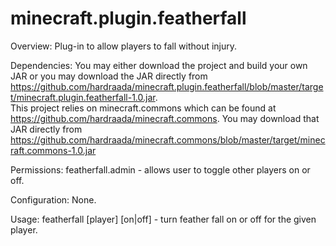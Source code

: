 minecraft.plugin.featherfall
============================

Overview:
Plug-in to allow players to fall without injury.

Dependencies:
You may either download the project and build your own JAR or 
you may download the JAR directly from 
https://github.com/hardraada/minecraft.plugin.featherfall/blob/master/target/minecraft.plugin.featherfall-1.0.jar.  
This project relies on minecraft.commons which can be found 
at https://github.com/hardraada/minecraft.commons.  You may 
download that JAR directly from 
https://github.com/hardraada/minecraft.commons/blob/master/target/minecraft.commons-1.0.jar

Permissions:
featherfall.admin - allows user to toggle other players on or off.

Configuration:
None.

Usage:
featherfall [player] [on|off] - turn feather fall on or off for the given player.